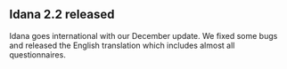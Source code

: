 ## Idana 2.2 released

Idana goes international with our December update. We fixed some bugs and released the English translation which includes almost all questionnaires.
